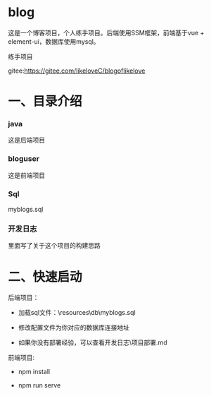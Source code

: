# blog

这是一个博客项目，个人练手项目。后端使用SSM框架，前端基于vue + element-ui，数据库使用mysql。

练手项目


gitee:https://gitee.com/likeloveC/blogoflikelove

# 一、目录介绍

### java

这是后端项目

### bloguser

这是前端项目

### Sql

myblogs.sql

### 开发日志

里面写了关于这个项目的构建思路

# 二、快速启动

后端项目：

- 加载sql文件：\resources\db\myblogs.sql

- 修改配置文件为你对应的数据库连接地址

- 如果你没有部署经验，可以查看开发日志\项目部署.md

前端项目:

- npm install

- npm run serve
